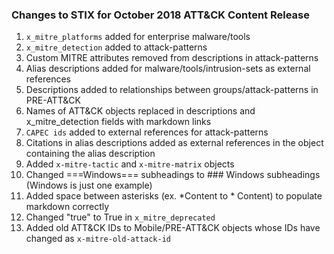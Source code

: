 ### Changes to STIX for October 2018 ATT&CK Content Release

1. `x_mitre_platforms` added for enterprise malware/tools
2. `x_mitre_detection` added to attack-patterns
3. Custom MITRE attributes removed from descriptions in attack-patterns
4. Alias descriptions added for malware/tools/intrusion-sets as external references
5. Descriptions added to relationships between groups/attack-patterns in PRE-ATT&CK
6. Names of ATT&CK objects replaced in descriptions and x_mitre_detection fields with markdown links
7. `CAPEC ids` added to external references for attack-patterns
8. Citations in alias descriptions added as external references in the object containing the alias description
9. Added `x-mitre-tactic` and `x-mitre-matrix` objects
10. Changed ===Windows=== subheadings to ### Windows subheadings (Windows is just one example)
11. Added space between asterisks (ex. *Content to * Content) to populate markdown correctly
12. Changed "true" to True in `x_mitre_deprecated`
13. Added old ATT&CK IDs to Mobile/PRE-ATT&CK objects whose IDs have changed as `x-mitre-old-attack-id`